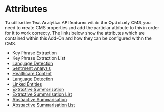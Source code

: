 # Attributes

To utilise the Text Analytics API features within the Optimizely CMS, you need to create CMS properties and add the particlar attribute to this in order for it to work correctly. The links below show the attributes which are contained within this Add-On and how they can be configured within the CMS.  

- Key Phrase Extraction
- Key Phrase Extraction List
- [Language Detection]()
- [Sentiment Analysis]()
- [Healthcare Content]()
- [Language Detection]()
- [Linked Entities]()
- [Extractive Summarisation]()
- [Extractive Summarisation List]()
- [Abstractive Summarisation]()
- [Abstractive Summarisation List]()
